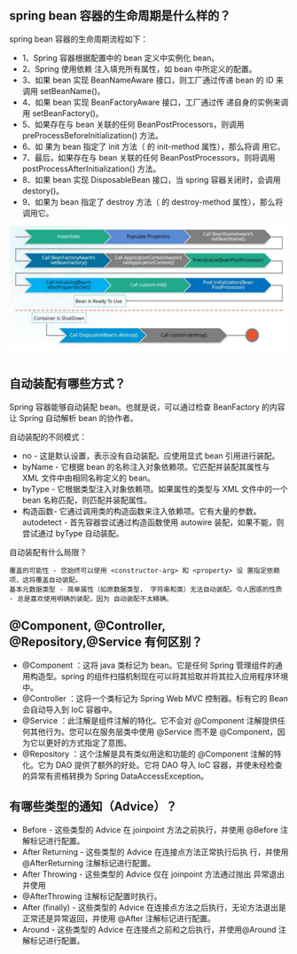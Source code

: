 ## spring bean 容器的生命周期是什么样的？
spring bean 容器的生命周期流程如下：

* 1、Spring 容器根据配置中的 bean 定义中实例化 bean。
* 2、Spring 使用依赖 注入填充所有属性，如 bean 中所定义的配置。
* 3、如果 bean 实现 BeanNameAware 接口，则工厂通过传递 bean 的 ID 来调用 setBeanName()。
* 4、如果 bean 实现 BeanFactoryAware 接口，工厂通过传 递自身的实例来调用 setBeanFactory()。
* 5、如果存在与 bean 关联的任何 BeanPostProcessors，则调用 preProcessBeforeInitialization() 方法。
* 6、如 果为 bean 指定了 init 方法（ <bean> 的 init-method 属性），那么将调 用它。
* 7、最后，如果存在与 bean 关联的任何 BeanPostProcessors，则将调用 postProcessAfterInitialization() 方法。
* 8、如果 bean 实现 DisposableBean 接口，当 spring 容器关闭时，会调用 destory()。
* 9、如果为 bean 指定了 destroy 方法（ <bean> 的 destroy-method 属性），那么将调用它。

![](images/QQ图片20210411210208.png)

## 自动装配有哪些方式？
Spring 容器能够自动装配 bean。也就是说，可以通过检查 BeanFactory 的内容让 Spring 自动解析 bean 的协作者。

自动装配的不同模式：

* no - 这是默认设置，表示没有自动装配。应使用显式 bean 引用进行装配。
* byName - 它根据 bean 的名称注入对象依赖项。它匹配并装配其属性与 XML 文件中由相同名称定义的 bean。
* byType - 它根据类型注入对象依赖项。如果属性的类型与 XML 文件中的一个 bean 名称匹配，则匹配并装配属性。
* 构造函数- 它通过调用类的构造函数来注入依赖项。它有大量的参数。autodetect - 首先容器尝试通过构造函数使用 autowire 装配，如果不能，则尝试通过 byType 自动装配。

自动装配有什么局限？

    覆盖的可能性 - 您始终可以使用 <constructor-arg> 和 <property> 设 置指定依赖项，这将覆盖自动装配。
    基本元数据类型 - 简单属性（如原数据类型， 字符串和类）无法自动装配。令人困惑的性质 - 总是喜欢使用明确的装配，因为 自动装配不太精确。

## @Component, @Controller, @Repository,@Service 有何区别？
* @Component ：这将 java 类标记为 bean。它是任何 Spring 管理组件的通 用构造型。spring 的组件扫描机制现在可以将其拾取并将其拉入应用程序环境
中。
* @Controller ：这将一个类标记为 Spring Web MVC 控制器。标有它的 Bean 会自动导入到 IoC 容器中。
* @Service ：此注解是组件注解的特化。它不会对 @Component 注解提供任何其他行为。您可以在服务层类中使用 @Service 而不是 @Component，因为它以更好的方式指定了意图。
* @Repository ：这个注解是具有类似用途和功能的 @Component 注解的特化。它为 DAO 提供了额外的好处。它将 DAO 导入 IoC 容器，并使未经检查
  的异常有资格转换为 Spring DataAccessException。
  
## 有哪些类型的通知（Advice）？
* Before - 这些类型的 Advice 在 joinpoint 方法之前执行，并使用 @Before 注解标记进行配置。
* After Returning - 这些类型的 Advice 在连接点方法正常执行后执 行，并使用@AfterReturning 注解标记进行配置。
* After Throwing - 这些类型的 Advice 仅在 joinpoint 方法通过抛出 异常退出并使用 
* @AfterThrowing 注解标记配置时执行。
* After (finally) - 这些类型的 Advice 在连接点方法之后执行，无论方法退出是正常还是异常返回，并使用 @After 注解标记进行配置。
* Around - 这些类型的 Advice 在连接点之前和之后执行，并使用@Around 注解标记进行配置。